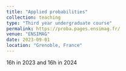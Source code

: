 ```yaml
---
title: "Applied probabilities"
collection: teaching
type: "Third year undergraduate course"
permalink: https://proba.pages.ensimag.fr/
venue: "ENSIMAG"
date: 2023-09-01
location: "Grenoble, France"
---
```

16h in 2023 and 16h in 2024
